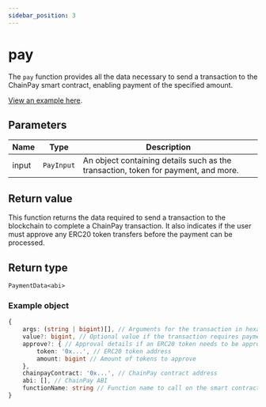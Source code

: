 ```yaml
---
sidebar_position: 3
---
```


# pay

The `pay` function provides all the data necessary to send a transaction to the
ChainPay smart contract, enabling payment of the specified amount.

[View an example here](./../example#paying-a-transaction).

## Parameters

| Name  | Type       | Description                                                                        |
| ----- | ---------- | ---------------------------------------------------------------------------------- |
| input | `PayInput` | An object containing details such as the transaction, token for payment, and more. |

## Return value

This function returns the data required to send a transaction to the blockchain
to complete a ChainPay transaction. It also indicates if the user must approve
any ERC20 token transfers before the payment can be processed.

## Return type

`PaymentData<abi>`

### Example object

```ts
{
    args: (string | bigint)[], // Arguments for the transaction in hexadecimal or bigint format
    value?: bigint, // Optional value if the transaction requires payment in native tokens
    approve?: { // Approval details if an ERC20 token needs to be approved for the ChainPay contract
        token: '0x...', // ERC20 token address
        amount: bigint // Amount of tokens to approve
    },
    chainpayContract: '0x...', // ChainPay contract address
    abi: [], // ChainPay ABI
    functionName: string // Function name to call on the smart contract
}
```
